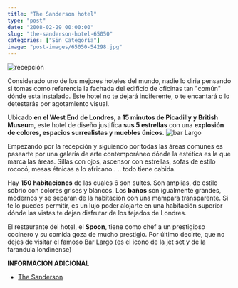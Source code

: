 ```yaml
---
title: "The Sanderson hotel"
type: "post"
date: "2008-02-29 00:00:00"
slug: "the-sanderson-hotel-65050"
categories: ["Sin Categoría"]
image: "post-images/65050-54298.jpg"
---
```


![recepción](post-images/65050-54298.jpg "recepción")

Considerado uno de los mejores hoteles del mundo, nadie lo diria pensando si tomas como referencia la fachada del edificio de oficinas tan "común" dónde esta instalado. Este hotel no te dejará indiferente, o te encantará o lo detestarás por agotamiento visual.

 Ubicado **en el West End de Londres, a 15 minutos de Picadilly y British Museum**, este hotel de diseño justifica **sus 5 estrellas** con una **explosión de colores, espacios surrealistas y muebles únicos**. ![bar Largo](post-images/65050-54297.jpg "bar Largo")

Empezando por la recepción y siguiendo por todas las áreas comunes es pasearte por una galería de arte contemporáneo dónde la estética es la que marca las áreas. Sillas con ojos, ascensor con estrellas, sofas de estilo rococó, mesas étnicas a lo africano.. .. todo tiene cabida.

Hay **150 habitaciones** de las cuales 6 son suites. Son amplias, de estilo sobrio con colores grises y blancos. Los **baños** son igualmente grandes, modernos y se separan de la habitación con una mampara transparente. Si te lo puedes permitir, es un lujo poder alojarte en una habitación superior dónde las vistas te dejan disfrutar de los tejados de Londres.

El restaurante del hotel, el **Spoon**, tiene como chef a un prestigioso cocinero y su comida goza de mucho prestigio. Por último decirte, que no dejes de visitar el famoso Bar Largo (es el icono de la jet set y de la farandula londinense)

**INFORMACION ADICIONAL**

- [The Sanderson](http://www.sandersonlondon.com/)